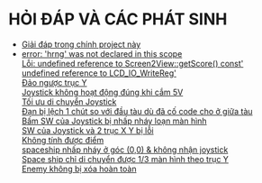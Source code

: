 # HỎI ĐÁP VÀ CÁC PHÁT SINH

- [Giải đáp trong chính project này](https://github.com/neittien0110/SOICT_HeNhung/issues?q=is%3Aissue)
- [error: 'hrng' was not declared in this scope \
Lỗi: undefined reference to Screen2View::getScore() const'\
undefined reference to LCD_IO_WriteReg'\
Đảo ngược trục Y\
Joystick không hoạt động đúng khi cắm 5V\
Tối ưu di chuyển Joystick\
Đạn bị lệch 1 chút so với đầu tàu dù đã cố code cho ở giữa tàu\
Bấm SW của Joystick bị nhấp nháy loạn màn hình\
SW của Joystick và 2 trục X Y bị lỗi\
Không tính được điểm\
spaceship nhấp nháy ở góc (0,0) & không nhận joystick\
Space ship chỉ di chuyển được 1/3 màn hình theo trục Y\
Enemy không bị xóa hoàn toàn](https://github.com/tien2204/BTL_Nhung_20242/issues)
